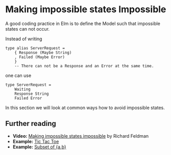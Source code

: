# Making impossible states Impossible

A good coding practice in Elm is to define the Model such that impossible states can not occur.

Instead of writing

```text
type alias ServerRequest =
    { Response (Maybe String)
    , Failed (Maybe Error)
    }
    -- There can not be a Response and an Error at the same time.
```

one can use

```text
type ServerRequest =
    Waiting
    Response String
    Failed Error
```

In this section we will look at common ways how to avoid impossible states.

## Further reading

* **Video:** [Making impossible states impossible](https://www.youtube.com/watch?v=IcgmSRJHu_8) by Richard Feldman
* **Example:** [Tic Tac Toe](https://discourse.elm-lang.org/t/tictactoe-should-the-winner-be-part-of-the-model/3519/6)
* **Example:** [Subset of {a,b}](https://www.reddit.com/r/elm/comments/bhpc7s/help_designing_my_model/)



